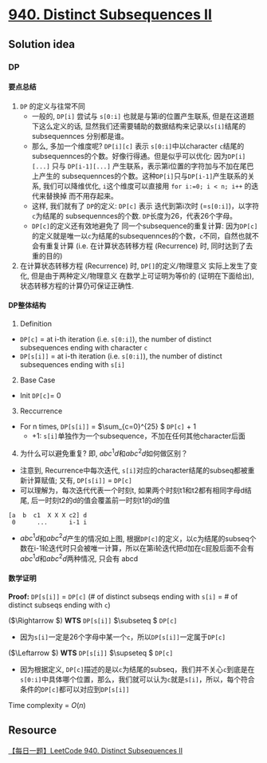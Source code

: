 # [940. Distinct Subsequences II](https://leetcode.com/problems/distinct-subsequences-ii/description/)

## Solution idea

### DP
#### 要点总结
1. `DP` 的定义与往常不同
    * 一般的, `DP[i]` 尝试与 `s[0:i]` 也就是与第i的位置产生联系, 但是在这道题下这么定义的话, 显然我们还需要辅助的数据结构来记录以`s[i]`结尾的 subsequennces 分别都是谁。
    * 那么, 多加一个维度呢? `DP[i][c]` 表示 `s[0:i]`中以character `c`结尾的 subsequennces的个数。好像行得通。但是似乎可以优化: 因为`DP[i][...]` 只与 `DP[i-1][...]` 产生联系，表示第i位置的字符加与不加在尾巴上产生的 subsequennces的个数。这种`DP[i]`只与`DP[i-1]`产生联系的关系, 我们可以降维优化, `i`这个维度可以直接用 `for i:=0; i < n; i++` 的迭代来替换掉 而不用存起来。
    * 这样, 我们就有了 `DP`的定义: `DP[c]` 表示 迭代到第i次时 (=`s[0:i]`)，以字符`c`为结尾的 subsequennces的个数. `DP`长度为26，代表26个字母。
    * `DP[c]`的定义还有效地避免了 同一个subsequence的重复计算: 因为`DP[c]`的定义就是唯一以`c`为结尾的subsequennces的个数，`c`不同，自然也就不会有重复计算 (i.e. 在计算状态转移方程 (Recurrence) 时, 同时达到了去重的目的)
2. 在计算状态转移方程 (Recurrence) 时, `DP[]`的定义/物理意义 实际上发生了变化, 但是由于两种定义/物理意义 在数学上可证明为等价的 (证明在下面给出), 状态转移方程的计算仍可保证正确性.

#### DP整体结构
1. Definition
* `DP[c]` = at i-th iteration (i.e. `s[0:i]`), the number of distinct subsequences ending with character `c`
* `DP[s[i]]` = at i-th iteration (i.e. `s[0:i]`), the number of distinct subsequences ending with `s[i]`

2. Base Case
* Init `DP[c]`= 0

3. Reccurrence
* For n times, `DP[s[i]]` = $\sum_{c=0}^{25} $ `DP[c]` + 1
    * +1: `s[i]`单独作为一个subsequence，不加在任何其他character后面

4. 为什么可以避免重复? 即, $abc^1d$和$abc^2d$如何做区别？
* 注意到, Recurrence中每次迭代, `s[i]`对应的character结尾的subseq都被重新计算赋值; 又有, `DP[s[i]]` = `DP[c]`
* 可以理解为，每次迭代代表一个时刻t, 如果两个时刻t1和t2都有相同字母d结尾, 后一时刻t2的d的值会覆盖前一时刻t1的d的值
```
[a  b  c1  X X X c2] d
 0      ...      i-1 i
```
* $abc^1d$和$abc^2d$产生的情况如上图, 根据`DP[c]`的定义，以c为结尾的subseq个数在i-1轮迭代时只会被唯一计算，所以在第i轮迭代把d加在c屁股后面不会有$abc^1d$和$abc^2d$两种情况, 只会有 abcd

#### 数学证明

**Proof:** `DP[s[i]]` = `DP[c]` (# of distinct subseqs ending with `s[i]` = # of distinct subseqs ending with `c`)

($\Rightarrow $) **WTS** `DP[s[i]]` $\subseteq $ `DP[c]`
* 因为`s[i]`一定是26个字母中某一个`c`，所以`DP[s[i]]`一定属于`DP[c]`

($\Leftarrow $) **WTS** `DP[s[i]]` $\supseteq $ `DP[c]`
* 因为根据定义, `DP[c]`描述的是以`c`为结尾的subseq，我们并不关心`c`到底是在`s[0:i]`中具体哪个位置，那么，我们就可以认为`c`就是`s[i]`，所以，每个符合条件的`DP[c]`都可以对应到`DP[s[i]]`

Time complexity = $O(n)$

## Resource
[【每日一题】LeetCode 940. Distinct Subsequences II](https://www.youtube.com/watch?v=2Io_meiaqng&ab_channel=HuifengGuan)